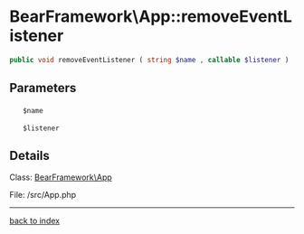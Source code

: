 # BearFramework\App::removeEventListener

```php
public void removeEventListener ( string $name , callable $listener )
```

## Parameters

&nbsp;&nbsp;&nbsp;&nbsp;&nbsp;&nbsp;`$name`

&nbsp;&nbsp;&nbsp;&nbsp;&nbsp;&nbsp;`$listener`

## Details

Class: [BearFramework\App](bearframework.app.class.md)

File: /src/App.php

---

[back to index](index.md)

